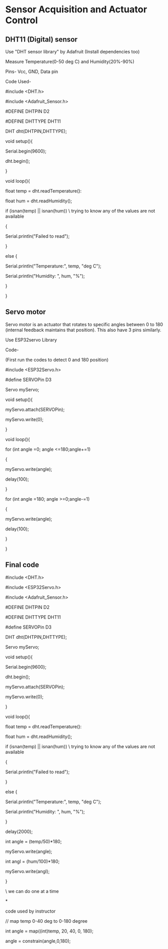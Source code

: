 # Sensor Acquisition and Actuator Control

## DHT11 (Digital) sensor

Use "DHT sensor library" by Adafruit (Install dependencies too)

Measure Temperature(0-50 deg C) and Humidity(20%-90%)

Pins- Vcc, GND, Data pin

Code Used-

#include <DHT.h>

#include <Adafruit_Sensor.h>

#DEFINE DHTPIN D2

#DEFINE DHTTYPE DHT11

DHT dht(DHTPIN,DHTTYPE);

void setup(){

Serial.begin(9600);

dht.begin();

}

void loop(){

float temp = dht.readTemperature():

float hum = dht.readHumidity();

if (isnan(temp) || isnan(hum))     \\ trying to know any of the values are not available

{

Serial.println("Failed to read");

}

else {

Serial.println("Temperature:", temp, "deg C");

Serial.println("Humidity: ", hum, "%");

}

}

## Servo motor

Servo motor is an actuator that rotates to specific angles between 0 to 180 (internal feedback maintains that position). This also have 3 pins similarly.

Use ESP32servo Library

Code- 

(First run the codes to detect 0 and 180 position)

#include <ESP32Servo.h>

#define SERVOPin D3

Servo myServo;

void setup(){

myServo.attach(SERVOPin);

myServo.write(0);

}

void loop(){

for (int angle =0; angle <=180;angle+=1)

{

myServo.write(angle);

delay(100);

}

for (int angle =180; angle >=0;angle-=1)

{

myServo.write(angle);

delay(100);

}

}


## Final code 

#include <DHT.h>

#include <ESP32Servo.h>

#include <Adafruit_Sensor.h>

#DEFINE DHTPIN D2

#DEFINE DHTTYPE DHT11

#define SERVOPin D3

DHT dht(DHTPIN,DHTTYPE);

Servo myServo;

void setup(){

Serial.begin(9600);

dht.begin();

myServo.attach(SERVOPin);

myServo.write(0);

}

void loop(){

float temp = dht.readTemperature():

float hum = dht.readHumidity();

if (isnan(temp) || isnan(hum))     \\ trying to know any of the values are not available

{

Serial.println("Failed to read");

}

else {

Serial.println("Temperature:", temp, "deg C");

Serial.println("Humidity: ", hum, "%");

}

delay(2000);

int angle = (temp/50)*180;

myServo.write(angle);

int angl = (hum/100)*180;

myServo.write(angl);

}

\\ we can do one at a time

\*

code used by instructor

// map temp 0-40 deg to 0-180 degree

int angle = map((int)temp, 20, 40, 0, 180);

angle = constrain(angle,0,180);


















